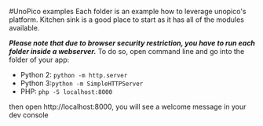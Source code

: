 #UnoPico examples
Each folder is an example how to leverage unopico's platform. Kitchen sink is a good place to start as it has all of the modules available.


***Please note that due to browser security restriction, you have to run each folder inside a webserver.***
To do so, open command line and go into the folder of your app:
- Python 2: `python -m http.server` 
- Python 3:`python -m SimpleHTTPServer`
- PHP: `php -S localhost:8000`

then open http://localhost:8000, you will see a welcome message in your dev console

